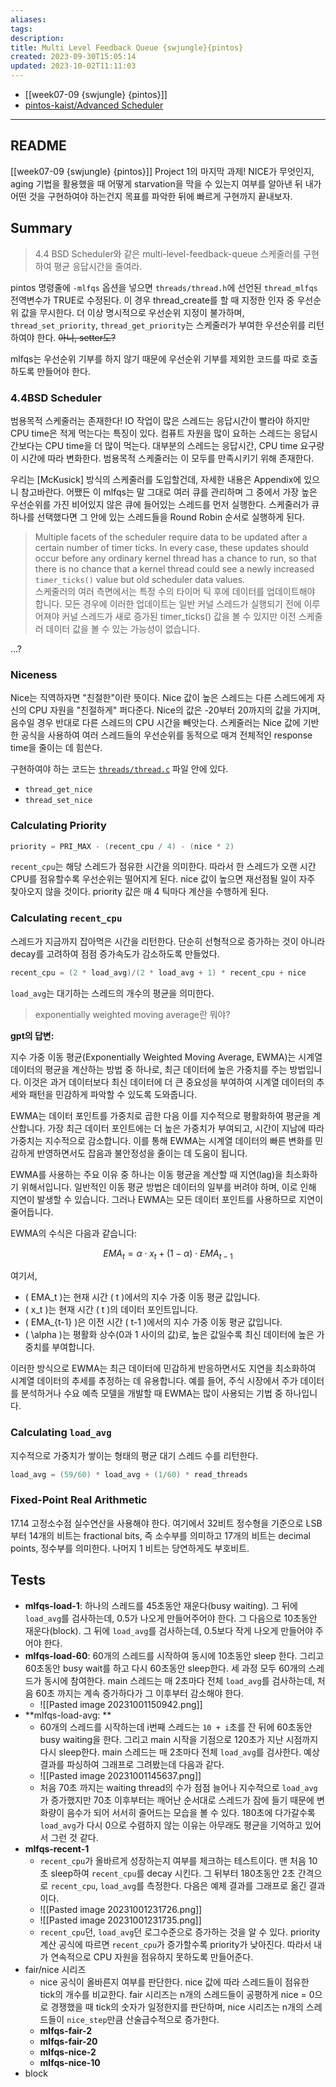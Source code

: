```yaml
---
aliases: 
tags: 
description:
title: Multi Level Feedback Queue {swjungle}{pintos}
created: 2023-09-30T15:05:14
updated: 2023-10-02T11:11:03
---
```

- [[week07-09 {swjungle} {pintos}]]
- [pintos-kaist/Advanced Scheduler](https://casys-kaist.github.io/pintos-kaist/project1/advanced_scheduler.html)
___

## README

[[week07-09 {swjungle} {pintos}]] Project 1의 마지막 과제! NICE가 무엇인지, aging 기법을 활용했을 때 어떻게 starvation을 막을 수 있는지 여부를 알아낸 뒤 내가 어떤 것을 구현하여야 하는건지 목표를 파악한 뒤에 빠르게 구현까지 끝내보자.

## Summary

> 4.4 BSD Scheduler와 같은 multi-level-feedback-queue 스케줄러를 구현하여 평균 응답시간을 줄여라.

pintos 명령줄에 `-mlfqs` 옵션을 넣으면 `threads/thread.h`에 선언된 `thread_mlfqs` 전역변수가 TRUE로 수정된다. 이 경우 thread_create를 할 때 지정한 인자 중 우선순위 값을 무시한다. 더 이상 명시적으로 우선순위 지정이 불가하며, `thread_set_priority`, `thread_get_priority`는 스케줄러가 부여한 우선순위를 리턴하여야 한다. ~~아니, setter도?~~

mlfqs는 우선순위 기부를 하지 않기 때문에 우선순위 기부를 제외한 코드를 따로 호출하도록 만들어야 한다. 

### 4.4BSD Scheduler

범용목적 스케줄러는 존재한다! IO 작업이 많은 스레드는 응답시간이 빨라야 하지만 CPU time은 적게 먹는다는 특징이 있다. 컴퓨트 자원을 많이 요하는 스레드는 응답시간보다는 CPU time을 더 많이 먹는다. 대부분의 스레드는 응답시간, CPU time 요구량이 시간에 따라 변화한다. 범용목적 스케줄러는 이 모두를 만족시키기 위해 존재한다.

우리는 [McKusick] 방식의 스케줄러를 도입할건데, 자세한 내용은 Appendix에 있으니 참고바란다. 어쨌든 이 mlfqs는 말 그대로 여러 큐를 관리하며 그 중에서 가장 높은 우선순위를 가진 비어있지 않은 큐에 들어있는 스레드를 먼저 실행한다. 스케줄러가 큐 하나를 선택했다면 그 안에 있는 스레드들을 Round Robin 순서로 실행하게 된다.

> Multiple facets of the scheduler require data to be updated after a certain number of timer ticks. In every case, these updates should occur before any ordinary kernel thread has a chance to run, so that there is no chance that a kernel thread could see a newly increased `timer_ticks()` value but old scheduler data values.  
> 스케줄러의 여러 측면에서는 특정 수의 타이머 틱 후에 데이터를 업데이트해야 합니다. 모든 경우에 이러한 업데이트는 일반 커널 스레드가 실행되기 전에 이루어져야 커널 스레드가 새로 증가된 timer_ticks() 값을 볼 수 있지만 이전 스케줄러 데이터 값을 볼 수 있는 가능성이 없습니다.

...?

### Niceness

Nice는 직역하자면 "친절한"이란 뜻이다. Nice 값이 높은 스레드는 다른 스레드에게 자신의 CPU 자원을 "친절하게" 퍼다준다. Nice의 값은 -20부터 20까지의 값을 가지며, 음수일 경우 반대로 다른 스레드의 CPU 시간을 빼앗는다. 스케줄러는 Nice 값에 기반한 공식을 사용하여 여러 스레드들의 우선순위를 동적으로 매겨 전체적인 response time을 줄이는 데 힘쓴다.

구현하여야 하는 코드는 [`threads/thread.c`](https://github.com/ChoiWheatley/swjungle-week07-09/blob/master/threads/thread.c) 파일 안에 있다.

- `thread_get_nice`
- `thread_set_nice`

### Calculating Priority

```c
priority = PRI_MAX - (recent_cpu / 4) - (nice * 2)
```

`recent_cpu`는 해당 스레드가 점유한 시간을 의미한다. 따라서 한 스레드가 오랜 시간 CPU를 점유할수록 우선순위는 떨어지게 된다. nice 값이 높으면 재선점될 일이 자주 찾아오지 않을 것이다. priority 값은 매 4 틱마다 계산을 수행하게 된다.

### Calculating `recent_cpu`

스레드가 지금까지 잡아먹은 시간을 리턴한다. 단순히 선형적으로 증가하는 것이 아니라 decay를 고려하여 점점 증가속도가 감소하도록 만들었다.

```c
recent_cpu = (2 * load_avg)/(2 * load_avg + 1) * recent_cpu + nice
```

`load_avg`는 대기하는 스레드의 개수의 평균을 의미한다.

> exponentially weighted moving average란 뭐야?

**gpt의 답변:**

지수 가중 이동 평균(Exponentially Weighted Moving Average, EWMA)는 시계열 데이터의 평균을 계산하는 방법 중 하나로, 최근 데이터에 높은 가중치를 주는 방법입니다. 이것은 과거 데이터보다 최신 데이터에 더 큰 중요성을 부여하여 시계열 데이터의 추세와 패턴을 민감하게 파악할 수 있도록 도와줍니다.

EWMA는 데이터 포인트를 가중치로 곱한 다음 이를 지수적으로 평활화하여 평균을 계산합니다. 가장 최근 데이터 포인트에는 더 높은 가중치가 부여되고, 시간이 지남에 따라 가중치는 지수적으로 감소합니다. 이를 통해 EWMA는 시계열 데이터의 빠른 변화를 민감하게 반영하면서도 잡음과 불안정성을 줄이는 데 도움이 됩니다.

EWMA를 사용하는 주요 이유 중 하나는 이동 평균을 계산할 때 지연(lag)을 최소화하기 위해서입니다. 일반적인 이동 평균 방법은 데이터의 일부를 버려야 하며, 이로 인해 지연이 발생할 수 있습니다. 그러나 EWMA는 모든 데이터 포인트를 사용하므로 지연이 줄어듭니다.

EWMA의 수식은 다음과 같습니다:

$$ EMA_t = \alpha \cdot x_t + (1 - \alpha) \cdot EMA_{t-1} $$

여기서,

- \( EMA_t \)는 현재 시간 \( t \)에서의 지수 가중 이동 평균 값입니다.
- \( x_t \)는 현재 시간 \( t \)의 데이터 포인트입니다.
- \( EMA_{t-1} \)은 이전 시간 \( t-1 \)에서의 지수 가중 이동 평균 값입니다.
- \( \alpha \)는 평활화 상수(0과 1 사이의 값)로, 높은 값일수록 최신 데이터에 높은 가중치를 부여합니다.

이러한 방식으로 EWMA는 최근 데이터에 민감하게 반응하면서도 지연을 최소화하여 시계열 데이터의 추세를 추정하는 데 유용합니다. 예를 들어, 주식 시장에서 주가 데이터를 분석하거나 수요 예측 모델을 개발할 때 EWMA는 많이 사용되는 기법 중 하나입니다.

### Calculating `load_avg`

지수적으로 가중치가 쌓이는 형태의 평균 대기 스레드 수를 리턴한다.

```c
load_avg = (59/60) * load_avg + (1/60) * read_threads
```

### Fixed-Point Real Arithmetic

17.14 고정소수점 실수연산을 사용해야 한다. 여기에서 32비트 정수형을 기준으로 LSB부터 14개의 비트는 fractional bits, 즉 소수부를 의미하고 17개의 비트는 decimal points, 정수부를 의미한다. 나머지 1 비트는 당연하게도 부호비트.

## Tests

- **mlfqs-load-1**: 하나의 스레드를 45초동안 재운다(busy waiting). 그 뒤에 `load_avg`를 검사하는데, 0.5가 나오게 만들어주어야 한다. 그 다음으로 10초동안 재운다(block). 그 뒤에 `load_avg`를 검사하는데, 0.5보다 작게 나오게 만들어야 주어야 한다.
- **mlfqs-load-60**: 60개의 스레드를 시작하여 동시에 10초동안 sleep 한다. 그리고 60초동안 busy wait를 하고 다시 60초동안 sleep한다. 세 과정 모두 60개의 스레드가 동시에 참여한다. main 스레드는 매 2초마다 전체 `load_avg`를 검사하는데, 처음 60초 까지는 계속 증가하다가 그 이후부터 감소해야 한다.
	- ![[Pasted image 20231001150942.png]]
- **mlfqs-load-avg: **
	- 60개의 스레드를 시작하는데 i번째 스레드는 `10 + i`초를 잔 뒤에 60초동안 busy waiting을 한다. 그리고 main 시작을 기점으로 120초가 지난 시점까지 다시 sleep한다. main 스레드는 매 2초마다 전체 `load_avg`를 검사한다. 예상결과를 파싱하여 그래프로 그려봤는데 다음과 같다. 
	- ![[Pasted image 20231001145637.png]]
	- 처음 70초 까지는 waiting thread의 수가 점점 늘어나 지수적으로 `load_avg` 가 증가했지만 70초 이후부터는 깨어난 순서대로 스레드가 잠에 들기 때문에 변화량이 음수가 되어 서서히 줄어드는 모습을 볼 수 있다. 180초에 다가갈수록 `load_avg`가 다시 0으로 수렴하지 않는 이유는 아무래도 평균을 기억하고 있어서 그런 것 같다.
- **mlfqs-recent-1**
	- `recent_cpu`가 올바르게 성장하는지 여부를 체크하는 테스트이다. 맨 처음 10초 sleep하여 `recent_cpu`를 decay 시킨다. 그 뒤부터 180초동안 2초 간격으로 `recent_cpu`, `load_avg`를 측정한다. 다음은 예제 결과를 그래프로 옮긴 결과이다.
	- ![[Pasted image 20231001231726.png]]
	- ![[Pasted image 20231001231735.png]]
	- `recent_cpu`던, `load_avg`던 로그수준으로 증가하는 것을 알 수 있다. priority 계산 공식에 따르면 `recent_cpu`가 증가할수록 priority가 낮아진다. 따라서 내가 연속적으로 CPU 자원을 점유하지 못하도록 만들어준다.
- fair/nice 시리즈
	- nice 공식이 올바른지 여부를 판단한다. nice 값에 따라 스레드들이 점유한 tick의 개수를 비교한다. fair 시리즈는 n개의 스레드들이 공평하게 nice = 0으로 경쟁했을 때 tick의 숫자가 일정한지를 판단하며, nice 시리즈는 n개의 스레드들이 `nice_step`만큼 산술급수적으로 증가한다.
	- **mlfqs-fair-2**
	- **mlfqs-fair-20**
	- **mlfqs-nice-2**
	- **mlfqs-nice-10**
- block
